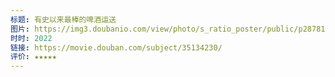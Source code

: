```yaml
---
标题: 有史以来最棒的啤酒运送
图片: https://img3.doubanio.com/view/photo/s_ratio_poster/public/p2878186222.jpg
时时: 2022
链接: https://movie.douban.com/subject/35134230/
评价: ★★★★★
---
```

